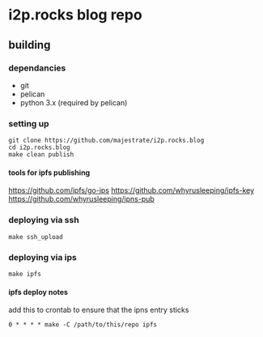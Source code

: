 # i2p.rocks blog repo #

## building ##

### dependancies ###

* git
* pelican
* python 3.x (required by pelican)

### setting up ###

    git clone https://github.com/majestrate/i2p.rocks.blog
    cd i2p.rocks.blog
    make clean publish

#### tools for ipfs publishing ####

https://github.com/ipfs/go-ips
https://github.com/whyrusleeping/ipfs-key
https://github.com/whyrusleeping/ipns-pub
	

### deploying via ssh ###

    make ssh_upload
    
### deploying via ips ###

    make ipfs


#### ipfs deploy notes ####

add this to crontab to ensure that the ipns entry sticks

	0 * * * * make -C /path/to/this/repo ipfs
